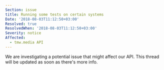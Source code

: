 ```yaml
---
Section: issue
title: Running some tests on certain systems
Date: '2018-08-03T11:12:50+03:00'
Resolved: true
ResolvedWhen: '2018-08-03T11:12:50+03:00'
Severity: notice
Affected:
  - tmw.media API
---
```

We are investigating a potential issue that might affect our API. This thread will be updated as soon as there's more info.
